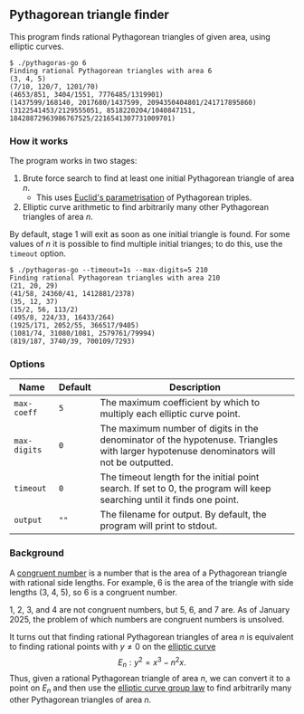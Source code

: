 ## Pythagorean triangle finder

This program finds rational Pythagorean triangles of given area, using elliptic curves.

```
$ ./pythagoras-go 6
Finding rational Pythagorean triangles with area 6
(3, 4, 5)
(7/10, 120/7, 1201/70)
(4653/851, 3404/1551, 7776485/1319901)
(1437599/168140, 2017680/1437599, 2094350404801/241717895860)
(3122541453/2129555051, 8518220204/1040847151, 18428872963986767525/2216541307731009701)
```

### How it works

The program works in two stages:

1. Brute force search to find at least one initial Pythagorean triangle of area $n$.
   - This uses [Euclid's parametrisation](https://en.wikipedia.org/wiki/Pythagorean_triple#Generating_a_triple) of Pythagorean triples.
2. Elliptic curve arithmetic to find arbitrarily many other Pythagorean triangles of area $n$.

By default, stage 1 will exit as soon as one initial triangle is found. For some values of $n$ it is possible to find multiple initial trianges; to do this, use the `timeout` option.

```
$ ./pythagoras-go --timeout=1s --max-digits=5 210
Finding rational Pythagorean triangles with area 210
(21, 20, 29)
(41/58, 24360/41, 1412881/2378)
(35, 12, 37)
(15/2, 56, 113/2)
(495/8, 224/33, 16433/264)
(1925/171, 2052/55, 366517/9405)
(1081/74, 31080/1081, 2579761/79994)
(819/187, 3740/39, 700109/7293)
```

### Options

| Name | Default | Description |
| - | - | - |
| `max-coeff` | `5` | The maximum coefficient by which to multiply each elliptic curve point. |
| `max-digits` | `0` | The maximum number of digits in the denominator of the hypotenuse. Triangles with larger hypotenuse denominators will not be outputted. |
| `timeout` | `0` | The timeout length for the initial point search. If set to 0, the program will keep searching until it finds one point. |
| `output` | `""` | The filename for output. By default, the program will print to stdout. |

### Background

A [congruent number](https://en.wikipedia.org/wiki/Congruent_number) is a number that is the area of a Pythagorean triangle with rational side lengths. For example, 6 is the area of the triangle with side lengths (3, 4, 5), so 6 is a congruent number.

1, 2, 3, and 4 are not congruent numbers, but 5, 6, and 7 are. As of January 2025, the problem of which numbers are congruent numbers is unsolved.

It turns out that finding rational Pythagorean triangles of area $n$ is equivalent to finding rational points with $y \neq 0$ on the [elliptic curve](https://en.wikipedia.org/wiki/Elliptic_curve) $$E_n: y^2 = x^3 - n^2 x.$$ Thus, given a rational Pythagorean triangle of area $n$, we can convert it to a point on $E_n$ and then use the [elliptic curve group law](https://en.wikipedia.org/wiki/Elliptic_curve#The_group_law) to find arbitrarily many other Pythagorean triangles of area $n$.
